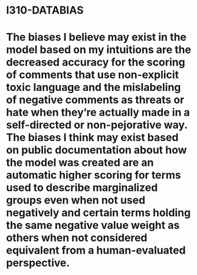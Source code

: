 # I310-DATABIAS
# The biases I believe may exist in the model based on my intuitions are the decreased accuracy for the scoring of comments that use non-explicit toxic language and the mislabeling of negative comments as threats or hate when they’re actually made in a self-directed or non-pejorative way. The biases I think may exist based on public documentation about how the model was created are an automatic higher scoring for terms used to describe marginalized groups even when not used negatively and certain terms holding the same negative value weight as others when not considered equivalent from a human-evaluated perspective. 
# 

